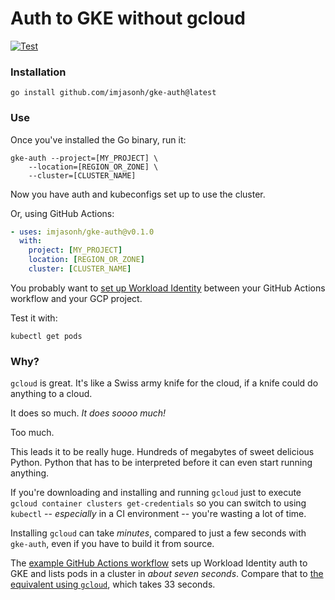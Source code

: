 # Auth to GKE without gcloud

[![Test](https://github.com/imjasonh/gke-auth/actions/workflows/test-action.yaml/badge.svg)](https://github.com/imjasonh/gke-auth/actions/workflows/test-action.yaml)

### Installation

```
go install github.com/imjasonh/gke-auth@latest
```

### Use

Once you've installed the Go binary, run it:

```
gke-auth --project=[MY_PROJECT] \
    --location=[REGION_OR_ZONE] \
    --cluster=[CLUSTER_NAME]
```

Now you have auth and kubeconfigs set up to use the cluster.

Or, using GitHub Actions:

```yaml
- uses: imjasonh/gke-auth@v0.1.0
  with:
    project: [MY_PROJECT]
    location: [REGION_OR_ZONE]
    cluster: [CLUSTER_NAME]
```

You probably want to [set up Workload Identity](https://github.com/google-github-actions/auth#usage) between your GitHub Actions workflow and your GCP project.

Test it with:

```
kubectl get pods
```

### Why?

`gcloud` is great.
It's like a Swiss army knife for the cloud, if a knife could do anything to a cloud.

It does so much.
_It does soooo much!_

Too much.

This leads it to be really huge.
Hundreds of megabytes of sweet delicious Python.
Python that has to be interpreted before it can even start running anything.

If you're downloading and installing and running `gcloud` just to execute `gcloud container clusters get-credentials` so you can switch to using `kubectl` -- _especially_ in a CI environment -- you're wasting a lot of time.

Installing `gcloud` can take _minutes_, compared to just a few seconds with `gke-auth`, even if you have to build it from source.

The [example GitHub Actions workflow](./.github/workflows/test-action.yaml) sets up Workload Identity auth to GKE and lists pods in a cluster in _about seven seconds_.
Compare that to [the equivalent using `gcloud`](./.github/workflows/using-gcloud.yaml), which takes 33 seconds.
